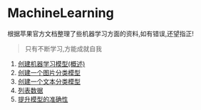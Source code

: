 # MachineLearning
根据苹果官方文档整理了些机器学习方面的资料,如有错误,还望指正!
> 只有不断学习,方能成就自我
1. [创建机器学习模型(概述)](https://github.com/LiuShaoChang/MachineLearning/blob/master/1-创建机器学习模型(概述)/README.md)
2. [创建一个图片分类模型](https://github.com/LiuShaoChang/MachineLearning/blob/master/2-创建一个图片分类模型/README.md)
3. [创建一个文本分类模型](https://github.com/LiuShaoChang/MachineLearning/blob/master/3-创建一个文本分类模型/README.md)
4. [列表数据](https://github.com/LiuShaoChang/MachineLearning/blob/master/4-列表数据/README.md)
5. [提升模型的准确性](https://github.com/LiuShaoChang/MachineLearning/blob/master/5-提高模型的准确性/README.md)
